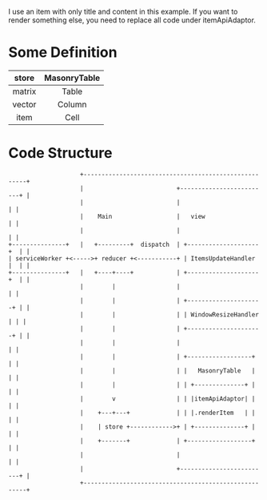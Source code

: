 I use an item with only title and content in this example. 
If you want to render something else, you need to replace all code under itemApiAdaptor.


# Some Definition
| store  | MasonryTable |
|:------:|:------------:|
| matrix | Table        |
| vector | Column       |
| item   | Cell         |

# Code Structure
```
                    +------------------------------------------------------+
                    |                          +-------------------------+ |
                    |                          |                         | |
                    |    Main                  |   view                  | |
                    |                          |                         | |
+---------------+   |   +---------+  dispatch  | +--------------------+  | |
| serviceWorker +<----->+ reducer +<-----------+ | ItemsUpdateHandler |  | |
+---------------+   |   +----+----+            | +--------------------+  | |
                    |        |                 |                         | |
                    |        |                 | +---------------------+ | |
                    |        |                 | | WindowResizeHandler | | |
                    |        |                 | +---------------------+ | |
                    |        |                 |                         | |
                    |        |                 | +------------------+    | |
                    |        |                 | |   MasonryTable   |    | |
                    |        |                 | | +--------------+ |    | |
                    |        v                 | | |itemApiAdaptor| |    | |
                    |    +---+---+             | | |.renderItem   | |    | |
                    |    | store +------------>+ | +--------------+ |    | |
                    |    +-------+             | +------------------+    | |
                    |                          |                         | |
                    |                          +-------------------------+ |
                    +------------------------------------------------------+
```
